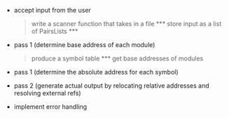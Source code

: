 

- accept input from the user 
    > write a scanner function that takes in a file ***
    > store input as a list of PairsLists ***


- pass 1 (determine base address of each module)
    > produce a symbol table ***
    > get base addresses of modules 


- pass 1 (determine the absolute address for each symbol)




- pass 2 (generate actual output by relocating relative addresses and resolving external refs)




- implement error handling  

